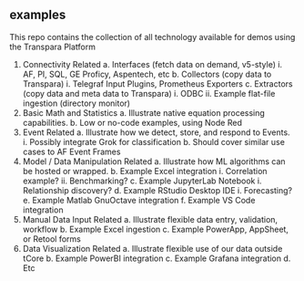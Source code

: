 ## examples
This repo contains the collection of all technology available for demos using the Transpara Platform

1.	Connectivity Related
	a.	Interfaces (fetch data on demand, v5-style)
		i.	AF, PI, SQL, GE Proficy, Aspentech, etc
	b.	Collectors (copy data to Transpara)
		i.	Telegraf Input Plugins, Prometheus Exporters
	c.	Extractors (copy data and meta data to Transpara)
		i.	ODBC 
		ii.	Example flat-file ingestion (directory monitor)
2.	Basic Math and Statistics 
	a.	Illustrate native equation processing capabilities.
	b.	Low or no-code examples, using Node Red
3.	Event Related
	a.	Illustrate how we detect, store, and respond to Events.
		i.	Possibly integrate Grok for classification
	b.	Should cover similar use cases to AF Event Frames
4.	Model / Data Manipulation Related
	a.	Illustrate how ML algorithms can be hosted or wrapped.
	b.	Example Excel integration
		i.	Correlation example?
		ii.	Benchmarking?
	c.	Example JupyterLab Notebook
		i.	Relationship discovery?
	d.	Example RStudio Desktop IDE
		i.	Forecasting?
	e.	Example Matlab GnuOctave integration
	f.	Example VS Code integration
5.	Manual Data Input Related
	a.	Illustrate flexible data entry, validation, workflow
	b.	Example Excel ingestion
	c.	Example PowerApp, AppSheet, or Retool forms
6.	Data Visualization Related
	a.	Illustrate flexible use of our data outside tCore
	b.	Example PowerBI integration
	c.	Example Grafana integration
	d.	Etc
